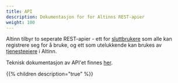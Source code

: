 ```yaml
---
title: API
description: Dokumentasjon for for Altinns REST-apier
weight: 100
---
```


Altinn tilbyr to seperate REST-apier - ett for [sluttbrukere](sluttbruker) som alle kan registrere seg for å bruke,
og ett som utelukkende kan brukes av [tjenesteeiere](tjenesteeier) i Altinn.

Teknisk dokumentasjon av API'et finnes [her](https://www.altinn.no/api/serviceowner/help).

{{% children description="true" %}}